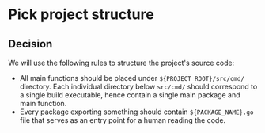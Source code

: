 # Pick project structure

## Decision

We will use the following rules to structure the project's source code:

* All main functions should be placed under `${PROJECT_ROOT}/src/cmd/` directory. Each individual
directory below `src/cmd/` should correspond to a single build executable, hence contain a single 
main package and main function.
* Every package exporting something should contain `${PACKAGE_NAME}.go` file that serves as
an entry point for a human reading the code.